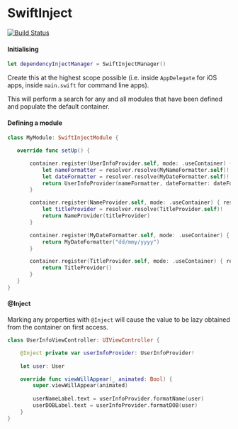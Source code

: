# SwiftInject

[![Build Status](https://travis-ci.com/IterativelyLabs/BitriseApiSwift.svg?branch=master)](https://travis-ci.com/IterativelyLabs/BitriseApiSwift)

#### Initialising 

```swift
let dependencyInjectManager = SwiftInjectManager()
```
Create this at the highest scope possible (i.e. inside `AppDelegate` for iOS apps, inside `main.swift` for command line apps).

This will perform a search for any and all modules that have been defined and populate the default container.

#### Defining a module
```swift
class MyModule: SwiftInjectModule {

   override func setUp() {

       container.register(UserInfoProvider.self, mode: .useContainer) { resolver in
           let nameFormatter = resolver.resolve(MyNameFormatter.self)!
           let dateFormatter = resolver.resolve(MyDateFormatter.self)!
           return UserInfoProvider(nameFormatter, dateFormatter: dateFormatter)
       }

       container.register(NameProvider.self, mode: .useContainer) { resolver in
           let titleProvider = resolver.resolve(TitleProvider.self)!
           return NameProvider(titleProvider) 
       }

       container.register(MyDateFormatter.self, mode: .useContainer) { resolver in
           return MyDateFormatter("dd/mmy/yyyy")
       }

       container.register(TitleProvider.self, mode: .useContainer) { resolver in
           return TitleProvider()
       }
   }
}
```

#### @Inject

Marking any properties with `@Inject` will cause the value to be lazy obtained from the container on first access.

```swift
class UserInfoViewController: UIViewController {

    @Inject private var userInfoProvider: UserInfoProvider!
    
    let user: User

    override func viewWillAppear(_ animated: Bool) {
        super.viewWillAppear(animated)
        
        userNameLabel.text = userInfoProvider.formatName(user)        
        userDOBLabel.text = userInfoProvider.formatDOB(user)
    }
}
```
